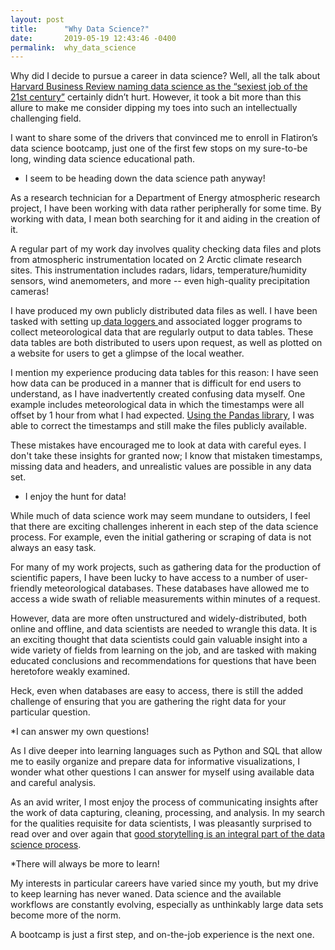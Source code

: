 ```yaml
---
layout: post
title:      "Why Data Science?"
date:       2019-05-19 12:43:46 -0400
permalink:  why_data_science
---
```




Why did I decide to pursue a career in data science? Well, all the talk about [Harvard Business Review naming data science as the “sexiest job of the 21st century”](https://hbr.org/2012/10/data-scientist-the-sexiest-job-of-the-21st-century) certainly didn’t hurt. However, it took a bit more than this allure to make me consider dipping my toes into such an intellectually challenging field. 

I want to share some of the drivers that convinced me to enroll in Flatiron’s data science bootcamp, just one of the first few stops on my sure-to-be long, winding data science educational path.

* I seem to be heading down the data science path anyway!

As a research technician for a Department of Energy atmospheric research project, I have been working with data rather peripherally for some time. By working with data, I mean both searching for it and aiding in the creation of it.

A regular part of my work day involves quality checking data files and plots from atmospheric instrumentation located on 2 Arctic climate research sites. This instrumentation includes radars, lidars, temperature/humidity sensors, wind anemometers, and more -- even high-quality precipitation cameras! 

I have produced my own publicly distributed data files as well. I have been tasked with setting up[ data loggers ](http://https://www.campbellsci.com/) and associated logger programs to collect meteorological data that are regularly output to data tables. These data tables are both distributed to users upon request, as well as plotted on a website for users to get a glimpse of the local weather. 

I mention my experience producing data tables for this reason: I have seen how data can be produced in a manner that is difficult for end users to understand, as I have inadvertently created confusing data myself. One example includes meteorological data in which the timestamps were all offset by 1 hour from what I had expected. [Using the Pandas library](https://pandas.pydata.org/pandas-docs/stable/reference/api/pandas.tseries.offsets.DateOffset.html), I was able to correct the timestamps and still make the files publicly available.

These mistakes have encouraged me to look at data with careful eyes. I don't take these insights for granted now; I know that mistaken timestamps, missing data and headers, and unrealistic values are possible in any data set. 

* I enjoy the hunt for data!

While much of data science work may seem mundane to outsiders, I feel that there are exciting challenges inherent in each step of the data science process. For example, even the initial gathering or scraping of data is not always an easy task.

For many of my work projects, such as gathering data for the production of scientific papers, I have been lucky to have access to a number of user-friendly meteorological databases. These databases have allowed me to access a wide swath of reliable measurements within minutes of a request. 

However, data are more often unstructured and widely-distributed, both online and offline, and data scientists are needed to wrangle this data. It is an exciting thought that data scientists could gain valuable insight into a wide variety of fields from learning on the job, and are tasked with making educated conclusions and recommendations for questions that have been heretofore weakly examined.

Heck, even when databases are easy to access, there is still the added challenge of ensuring that you are gathering the right data for your particular question.

 *I can answer my own questions!                                                               

As I dive deeper into learning languages such as Python and SQL that allow me to easily organize and prepare data for informative visualizations, I wonder what other questions I can answer for myself using available data and careful analysis.

As an avid writer, I most enjoy the process of communicating insights after the work of data capturing, cleaning, processing, and analysis. In my search for the qualities requisite for data scientists, I was pleasantly surprised to read over and over again that [good storytelling is an integral part of the data science process](https://towardsdatascience.com/storytelling-for-data-scientists-317c2723aa31).

 *There will always be more to learn!

My interests in particular careers have varied since my youth, but my drive to keep learning has never waned. Data science and the available workflows are constantly evolving, especially as unthinkably large data sets become more of the norm.

A bootcamp is just a first step, and on-the-job experience is the next one.







